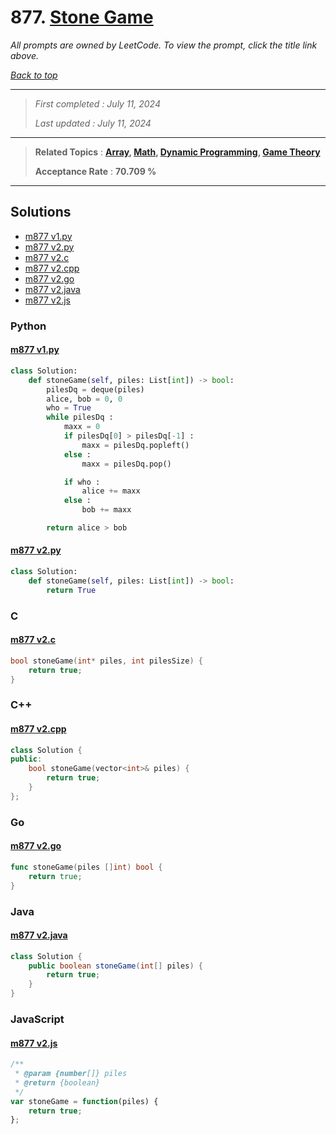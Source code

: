 # 877. [Stone Game](<https://leetcode.com/problems/stone-game>)

*All prompts are owned by LeetCode. To view the prompt, click the title link above.*

*[Back to top](<../README.md>)*

------

> *First completed : July 11, 2024*
>
> *Last updated : July 11, 2024*

------

> **Related Topics** : **[Array](<by_topic/Array.md>), [Math](<by_topic/Math.md>), [Dynamic Programming](<by_topic/Dynamic Programming.md>), [Game Theory](<by_topic/Game Theory.md>)**
>
> **Acceptance Rate** : **70.709 %**

------

## Solutions

- [m877 v1.py](<../my-submissions/m877 v1.py>)
- [m877 v2.py](<../my-submissions/m877 v2.py>)
- [m877 v2.c](<../my-submissions/m877 v2.c>)
- [m877 v2.cpp](<../my-submissions/m877 v2.cpp>)
- [m877 v2.go](<../my-submissions/m877 v2.go>)
- [m877 v2.java](<../my-submissions/m877 v2.java>)
- [m877 v2.js](<../my-submissions/m877 v2.js>)
### Python
#### [m877 v1.py](<../my-submissions/m877 v1.py>)
```Python
class Solution:
    def stoneGame(self, piles: List[int]) -> bool:
        pilesDq = deque(piles)
        alice, bob = 0, 0
        who = True
        while pilesDq :
            maxx = 0
            if pilesDq[0] > pilesDq[-1] :
                maxx = pilesDq.popleft()
            else :
                maxx = pilesDq.pop()

            if who :
                alice += maxx
            else :
                bob += maxx

        return alice > bob

```

#### [m877 v2.py](<../my-submissions/m877 v2.py>)
```Python
class Solution:
    def stoneGame(self, piles: List[int]) -> bool:
        return True
```

### C
#### [m877 v2.c](<../my-submissions/m877 v2.c>)
```C
bool stoneGame(int* piles, int pilesSize) {
    return true;
}
```

### C++
#### [m877 v2.cpp](<../my-submissions/m877 v2.cpp>)
```C++
class Solution {
public:
    bool stoneGame(vector<int>& piles) {
        return true;
    }
};
```

### Go
#### [m877 v2.go](<../my-submissions/m877 v2.go>)
```Go
func stoneGame(piles []int) bool {
    return true;
}
```

### Java
#### [m877 v2.java](<../my-submissions/m877 v2.java>)
```Java
class Solution {
    public boolean stoneGame(int[] piles) {
        return true;
    }
}
```

### JavaScript
#### [m877 v2.js](<../my-submissions/m877 v2.js>)
```JavaScript
/**
 * @param {number[]} piles
 * @return {boolean}
 */
var stoneGame = function(piles) {
    return true;
};
```

